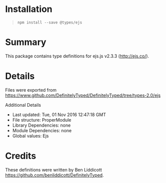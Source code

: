 # Installation
> `npm install --save @types/ejs`

# Summary
This package contains type definitions for ejs.js v2.3.3 (http://ejs.co/).

# Details
Files were exported from https://www.github.com/DefinitelyTyped/DefinitelyTyped/tree/types-2.0/ejs

Additional Details
 * Last updated: Tue, 01 Nov 2016 12:47:18 GMT
 * File structure: ProperModule
 * Library Dependencies: none
 * Module Dependencies: none
 * Global values: Ejs

# Credits
These definitions were written by Ben Liddicott <https://github.com/benliddicott/DefinitelyTyped>.
